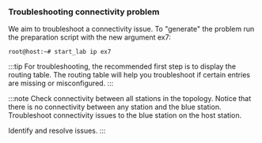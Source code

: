 ### Troubleshooting connectivity problem

We aim to troubleshoot a connectivity issue. To "generate" the problem run the preparation script with the new argument ex7:
```shell-command
root@host:~# start_lab ip ex7
```

:::tip
For troubleshooting, the recommended first step is to display the routing table. The routing table will help you troubleshoot if certain entries are missing or misconfigured.
:::

:::note
Check connectivity between all stations in the topology. Notice that there is no connectivity between any station and the blue station. Troubleshoot connectivity issues to the blue station on the host station.

Identify and resolve issues.
:::
